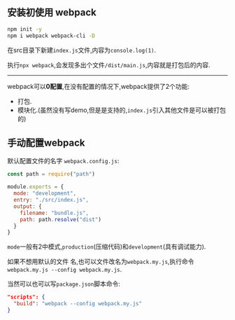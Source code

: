 ## 安装初使用 webpack

```sh
npm init -y
npm i webpack webpack-cli -D
```

在src目录下新建`index.js`文件,内容为`console.log(1)`.

执行`npx webpack`,会发现多出个文件`/dist/main.js`,内容就是打包后的内容.

---

webpack可以**0配置**,在没有配置的情况下,webpack提供了2个功能:
* 打包.  
* 模块化.(虽然没有写demo,但是是支持的,`index.js`引入其他文件是可以被打包的)

## 手动配置webpack
默认配置文件的名字 `webpack.config.js`:
```js
const path = require("path")

module.exports = {
  mode: "development",
  entry: "./src/index.js",
  output: {
    filename: "bundle.js",
    path: path.resolve("dist")
  }
}
```
`mode`一般有2中模式,`production`(压缩代码)和`development`(具有调试能力).

如果不想用默认的文件
名,也可以文件改名为`webpack.my.js`,执行命令`webpack.my.js --config webpack.my.js`.

当然可以也可以写`package.json`脚本命令:
```json
"scripts": {
  "build": "webpack --config webpack.my.js"
}
```